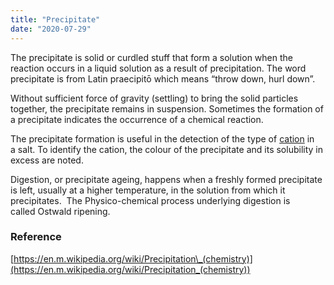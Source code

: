 ```yaml
---
title: "Precipitate"
date: "2020-07-29"
---
```


The precipitate is solid or curdled stuff that form a solution when the reaction occurs in a liquid solution as a result of precipitation. The word precipitate is from Latin praecipitō which means “throw down, hurl down”.

Without sufficient force of gravity (settling) to bring the solid particles together, the precipitate remains in suspension. Sometimes the formation of a precipitate indicates the occurrence of a chemical reaction. 

The precipitate formation is useful in the detection of the type of [cation](https://chemistdictionary.com/cation/) in a salt. To identify the cation, the colour of the precipitate and its solubility in excess are noted.

Digestion, or precipitate ageing, happens when a freshly formed precipitate is left, usually at a higher temperature, in the solution from which it precipitates.  The Physico-chemical process underlying digestion is called Ostwald ripening.

### Reference

[https://en.m.wikipedia.org/wiki/Precipitation\_(chemistry)](https://en.m.wikipedia.org/wiki/Precipitation_(chemistry))
